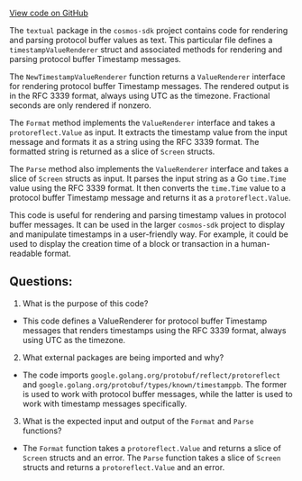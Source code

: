 [View code on GitHub](https://github.com/cosmos/cosmos-sdk/blob/main/x/tx/signing/textual/timestamp.go)

The `textual` package in the `cosmos-sdk` project contains code for rendering and parsing protocol buffer values as text. This particular file defines a `timestampValueRenderer` struct and associated methods for rendering and parsing protocol buffer Timestamp messages.

The `NewTimestampValueRenderer` function returns a `ValueRenderer` interface for rendering protocol buffer Timestamp messages. The rendered output is in the RFC 3339 format, always using UTC as the timezone. Fractional seconds are only rendered if nonzero.

The `Format` method implements the `ValueRenderer` interface and takes a `protoreflect.Value` as input. It extracts the timestamp value from the input message and formats it as a string using the RFC 3339 format. The formatted string is returned as a slice of `Screen` structs.

The `Parse` method also implements the `ValueRenderer` interface and takes a slice of `Screen` structs as input. It parses the input string as a Go `time.Time` value using the RFC 3339 format. It then converts the `time.Time` value to a protocol buffer Timestamp message and returns it as a `protoreflect.Value`.

This code is useful for rendering and parsing timestamp values in protocol buffer messages. It can be used in the larger `cosmos-sdk` project to display and manipulate timestamps in a user-friendly way. For example, it could be used to display the creation time of a block or transaction in a human-readable format.
## Questions: 
 1. What is the purpose of this code?
- This code defines a ValueRenderer for protocol buffer Timestamp messages that renders timestamps using the RFC 3339 format, always using UTC as the timezone.

2. What external packages are being imported and why?
- The code imports `google.golang.org/protobuf/reflect/protoreflect` and `google.golang.org/protobuf/types/known/timestamppb`. The former is used to work with protocol buffer messages, while the latter is used to work with timestamp messages specifically.

3. What is the expected input and output of the `Format` and `Parse` functions?
- The `Format` function takes a `protoreflect.Value` and returns a slice of `Screen` structs and an error. The `Parse` function takes a slice of `Screen` structs and returns a `protoreflect.Value` and an error.